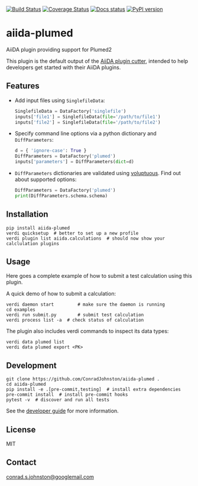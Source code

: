 [![Build Status](https://travis-ci.org/ConradJohnston/aiida-plumed.svg?branch=master)](https://travis-ci.org/ConradJohnston/aiida-plumed) 
[![Coverage Status](https://coveralls.io/repos/github/ConradJohnston/aiida-plumed/badge.svg?branch=master)](https://coveralls.io/github/ConradJohnston/aiida-plumed?branch=master) 
[![Docs status](https://readthedocs.org/projects/aiida-plumed/badge)](http://aiida-plumed.readthedocs.io/) 
[![PyPI version](https://badge.fury.io/py/aiida-plumed.svg)](https://badge.fury.io/py/aiida-plumed)

# aiida-plumed

AiiDA plugin providing support for Plumed2

This plugin is the default output of the 
[AiiDA plugin cutter](https://github.com/aiidateam/aiida-plugin-cutter),
intended to help developers get started with their AiiDA plugins.

## Features

 * Add input files using `SinglefileData`:
   ```python
   SinglefileData = DataFactory('singlefile')
   inputs['file1'] = SinglefileData(file='/path/to/file1')
   inputs['file2'] = SinglefileData(file='/path/to/file2')
   ```

 * Specify command line options via a python dictionary and `DiffParameters`:
   ```python
   d = { 'ignore-case': True }
   DiffParameters = DataFactory('plumed')
   inputs['parameters'] = DiffParameters(dict=d)
   ```

 * `DiffParameters` dictionaries are validated using [voluptuous](https://github.com/alecthomas/voluptuous).
   Find out about supported options:
   ```python
   DiffParameters = DataFactory('plumed')
   print(DiffParameters.schema.schema)
   ```

## Installation

```shell
pip install aiida-plumed
verdi quicksetup  # better to set up a new profile
verdi plugin list aiida.calculations  # should now show your calclulation plugins
```

## Usage

Here goes a complete example of how to submit a test calculation using this plugin.

A quick demo of how to submit a calculation:
```shell
verdi daemon start         # make sure the daemon is running
cd examples
verdi run submit.py        # submit test calculation
verdi process list -a  # check status of calculation
```

The plugin also includes verdi commands to inspect its data types:
```shell
verdi data plumed list
verdi data plumed export <PK>
```

## Development

```shell
git clone https://github.com/ConradJohnston/aiida-plumed .
cd aiida-plumed
pip install -e .[pre-commit,testing]  # install extra dependencies
pre-commit install  # install pre-commit hooks
pytest -v  # discover and run all tests
```

See the [developer guide](http://aiida-plumed.readthedocs.io/en/latest/developer_guide/index.html) for more information.

## License

MIT


## Contact

conrad.s.johnston@googlemail.com

